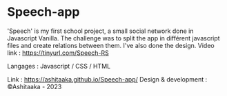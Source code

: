 # Speech-app
'Speech' is my first school project, a small social network done in Javascript Vanilla.
The challenge was to split the app in différent javascript files and create relations between them.
I've also done the design.
Video link : https://tinyurl.com/Speech-RS

Langages : Javascript / CSS / HTML

Link : https://ashitaaka.github.io/Speech-app/
Design & development : ©Ashitaaka - 2023
